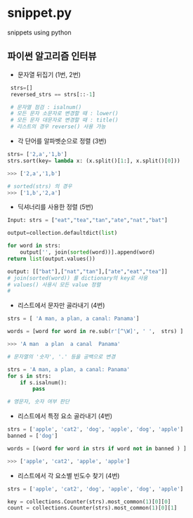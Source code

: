 # snippet.py
snippets using python

## 파이썬 알고리즘 인터뷰 
+ 문자열 뒤집기  (1번, 2번)

```python
 strs=[]
 reversed_strs == strs[::-1]

 # 문자열 점검 : isalnum()
 # 모든 문자 소문자로 변경할 때 : lower() 
 # 모든 문자 대문자로 변경할 때 : title()
 # 리스트의 경우 reverse() 사용 가능
```

+  각 단어를 알파벳순으로 정렬 (3번)

 
```python
strs= ['2,a','1,b']
strs.sort(key= lambda x: (x.split()[1:], x.split()[0]))

>>> ['2,a','1,b']

# sorted(strs) 의 경우
>>> ['1,b','2,a']
```


+ 딕셔너리를 사용한 정렬 (5번)

```python 
Input: strs = ["eat","tea","tan","ate","nat","bat"]

output=collection.defaultdict(list)

for word in strs:
    output['', join(sorted(word))].append(word)
return list(output.values())

output: [["bat"],["nat","tan"],["ate","eat","tea"]]
# join(sorted(word)) 를 dictionary의 key로 사용
# values() 사용시 모든 value 정렬
# 

```



+ 리스트에서 문자만 골라내기 (4번)

```python
strs = [ 'A man, a plan, a canal: Panama']

words = [word for word in re.sub(r'[^\W]', ' ',  strs) ]

>>> 'A man  a plan  a canal  Panama'

# 문자열의 '숫자', '.' 등을 공백으로 변경

```
```python
strs = 'A man, a plan, a canal: Panama'
for s in strs:
    if s.isalnum():
        pass

# 영문자, 숫자 여부 판단 
```




+ 리스트에서 특정 요소 골라내기 (4번)

```python
strs = ['apple', 'cat2', 'dog', 'apple', 'dog', 'apple']
banned = ['dog']

words = [(word for word in strs if word not in banned ) ]

>>> ['apple', 'cat2', 'apple', 'apple']

```


+ 리스트에서 각 요소별 빈도수 찾기 (4번)

```python
strs = ['apple', 'cat2', 'dog', 'apple', 'dog', 'apple']

key = collections.Counter(strs).most_common(1)[0][0]
count = collections.Counter(strs).most_common(1)[0][1]

```

